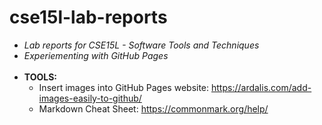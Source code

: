 # cse15l-lab-reports

* *Lab reports for CSE15L - Software Tools and Techniques*
* *Experiementing with GitHub Pages <br/><br/>*
* **TOOLS:**
    * Insert images into GitHub Pages website: https://ardalis.com/add-images-easily-to-github/
    * Markdown Cheat Sheet: https://commonmark.org/help/



